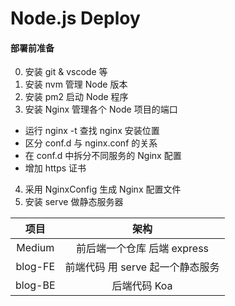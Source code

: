 # Node.js Deploy

#### 部署前准备
0. 安装 git & vscode 等
1. 安装 nvm 管理 Node 版本
2. 安装 pm2 启动 Node 程序
3. 安装 Nginx 管理各个 Node 项目的端口
  + 运行 nginx -t 查找 nginx 安装位置
  + 区分 conf.d 与 nginx.conf 的关系
  + 在 conf.d 中拆分不同服务的 Nginx 配置
  + 增加 https 证书
4. 采用 NginxConfig 生成 Nginx 配置文件
5. 安装 serve 做静态服务器


  项目   |  架构
:--------:|:-------:
Medium  | 前后端一个仓库 后端 express
blog-FE | 前端代码 用 serve 起一个静态服务
blog-BE | 后端代码 Koa
